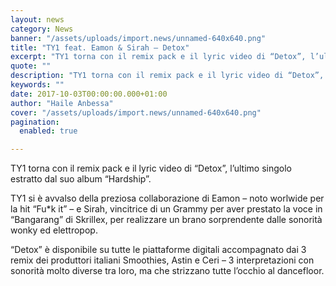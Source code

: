 ```yaml
---
layout: news
category: News
banner: "/assets/uploads/import.news/unnamed-640x640.png"
title: "TY1 feat. Eamon & Sirah – Detox"
excerpt: "TY1 torna con il remix pack e il lyric video di “Detox”, l’ultimo singolo estratto dal suo album “Hardship”. TY1 si è avvalso della preziosa collaborazione di Eamon – noto worlwide per la hit “Fu*k it” – e Sirah, vincitrice di un Grammy per aver prestato la voce in “Bangarang” di Skrillex, per realizzare un [&hellip"
quote: ""
description: "TY1 torna con il remix pack e il lyric video di “Detox”, l’ultimo singolo estratto dal suo album “Hardship”. TY1 si è avvalso della preziosa collaborazione di Eamon – noto worlwide per la hit “Fu*k it” – e Sirah, vincitrice di un Grammy per aver prestato la voce in “Bangarang” di Skrillex, per realizzare un [&hellip"
keywords: ""
date: 2017-10-03T00:00:00.000+01:00
author: "Haile Anbessa"
cover: "/assets/uploads/import.news/unnamed-640x640.png"
pagination:
  enabled: true

---
```


TY1 torna con il remix pack e il lyric video di “Detox”, l’ultimo singolo estratto dal suo album “Hardship”.

TY1 si è avvalso della preziosa collaborazione di Eamon – noto worlwide per la hit “Fu\*k it” – e Sirah, vincitrice di un Grammy per aver prestato la voce in “Bangarang” di Skrillex, per realizzare un brano sorprendente dalle sonorità wonky ed elettropop.

“Detox” è disponibile su tutte le piattaforme digitali accompagnato dai 3 remix dei produttori italiani Smoothies, Astin e Ceri – 3 interpretazioni con sonorità molto diverse tra loro, ma che strizzano tutte l’occhio al dancefloor.